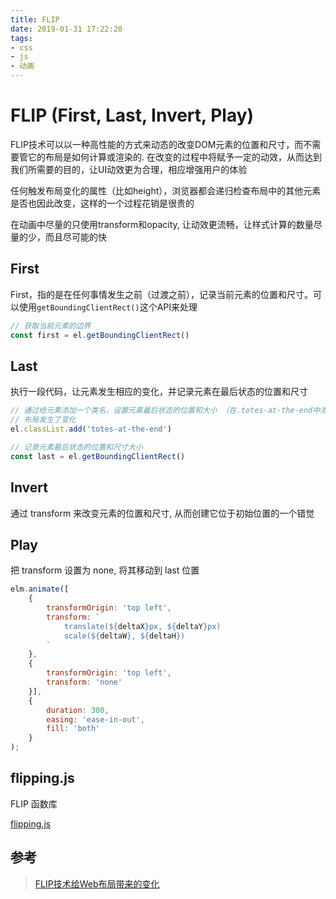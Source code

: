 ```yaml
---
title: FLIP
date: 2019-01-31 17:22:20
tags:
- css
- js
- 动画
---
```


# FLIP (First, Last, Invert, Play)

FLIP技术可以以一种高性能的方式来动态的改变DOM元素的位置和尺寸，而不需要管它的布局是如何计算或渲染的. 在改变的过程中将赋予一定的动效，从而达到我们所需要的目的，让UI动效更为合理，相应增强用户的体验

任何触发布局变化的属性（比如height），浏览器都会递归检查布局中的其他元素是否也因此改变，这样的一个过程花销是很贵的

在动画中尽量的只使用transform和opacity, 让动效更流畅，让样式计算的数量尽量的少，而且尽可能的快

## First
First，指的是在任何事情发生之前（过渡之前），记录当前元素的位置和尺寸。可以使用`getBoundingClientRect()`这个API来处理
```js
// 获取当前元素的边界 
const first = el.getBoundingClientRect()
```

## Last
执行一段代码，让元素发生相应的变化，并记录元素在最后状态的位置和尺寸

```js
// 通过给元素添加一个类名，设置元素最后状态的位置和大小 （在.totes-at-the-end中添加相应的样式规则）
// 布局发生了变化
el.classList.add('totes-at-the-end')

// 记录元素最后状态的位置和尺寸大小
const last = el.getBoundingClientRect()
```
## Invert
通过 transform 来改变元素的位置和尺寸, 从而创建它位于初始位置的一个错觉

## Play
把 transform 设置为 none, 将其移动到 last 位置

```js
elm.animate([
    {
        transformOrigin: 'top left',
        transform: `
            translate(${deltaX}px, ${deltaY}px)
            scale(${deltaW}, ${deltaH})
        `
    }, 
    {
        transformOrigin: 'top left',
        transform: 'none'
    }], 
    {
        duration: 300,
        easing: 'ease-in-out',
        fill: 'both'
    }
);
```

## flipping.js

FLIP 函数库

[flipping.js](https://github.com/davidkpiano/flipping)

## 参考

> [FLIP技术给Web布局带来的变化](https://www.w3cplus.com/javascript/animating-layouts-with-the-flip-technique.html)